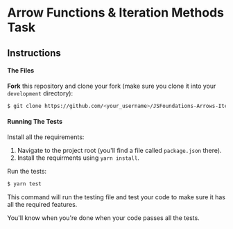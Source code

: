 # Arrow Functions & Iteration Methods Task

## Instructions

#### The Files

**Fork** this repository and clone your fork (make sure you clone it into your `development` directory):

```bash
$ git clone https://github.com/<your_username>/JSFoundations-Arrows-Iterators.git
```

#### Running The Tests

Install all the requirements:

1. Navigate to the project root (you'll find a file called `package.json` there).
2. Install the requirments using `yarn install`.

Run the tests:

```bash
$ yarn test
```

This command will run the testing file and test your code to make sure it has all the required features.

You'll know when you're done when your code passes all the tests.
